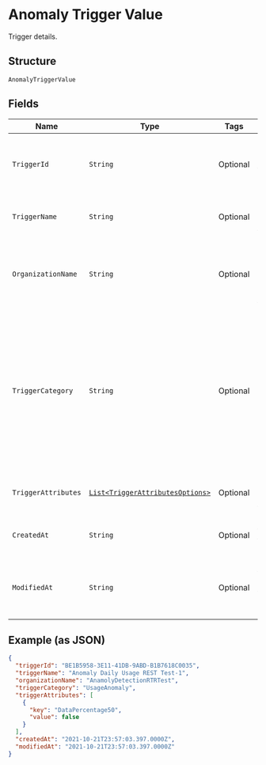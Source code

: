 
# Anomaly Trigger Value

Trigger details.

## Structure

`AnomalyTriggerValue`

## Fields

| Name | Type | Tags | Description | Getter | Setter |
|  --- | --- | --- | --- | --- | --- |
| `TriggerId` | `String` | Optional | The system assigned name of the trigger being updated. | String getTriggerId() | setTriggerId(String triggerId) |
| `TriggerName` | `String` | Optional | The user defined name of the trigger. | String getTriggerName() | setTriggerName(String triggerName) |
| `OrganizationName` | `String` | Optional | The user assigned name of the organization associated with the trigger. | String getOrganizationName() | setOrganizationName(String organizationName) |
| `TriggerCategory` | `String` | Optional | This is the value to use in the request body to detect anomalous behaivior. The values in this table will only be relevant when this parameter is set to this value. | String getTriggerCategory() | setTriggerCategory(String triggerCategory) |
| `TriggerAttributes` | [`List<TriggerAttributesOptions>`](../../doc/models/trigger-attributes-options.md) | Optional | Additional details and keys for the trigger. | List<TriggerAttributesOptions> getTriggerAttributes() | setTriggerAttributes(List<TriggerAttributesOptions> triggerAttributes) |
| `CreatedAt` | `String` | Optional | Timestamp for whe the trigger was created. | String getCreatedAt() | setCreatedAt(String createdAt) |
| `ModifiedAt` | `String` | Optional | Timestamp for the most recent time the trigger was modified. | String getModifiedAt() | setModifiedAt(String modifiedAt) |

## Example (as JSON)

```json
{
  "triggerId": "BE1B5958-3E11-41DB-9ABD-B1B7618C0035",
  "triggerName": "Anomaly Daily Usage REST Test-1",
  "organizationName": "AnamolyDetectionRTRTest",
  "triggerCategory": "UsageAnomaly",
  "triggerAttributes": [
    {
      "key": "DataPercentage50",
      "value": false
    }
  ],
  "createdAt": "2021-10-21T23:57:03.397.0000Z",
  "modifiedAt": "2021-10-21T23:57:03.397.0000Z"
}
```

